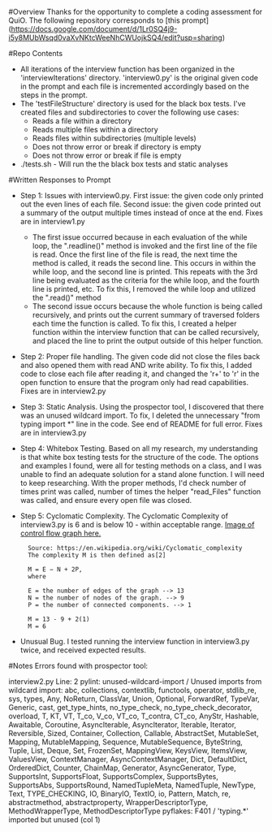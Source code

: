 #Overview
Thanks for the opportunity to complete a coding assessment for QuiO. The following repository corresponds to [this prompt] (https://docs.google.com/document/d/1Lr0SQ4j9-i5y8MUbWsqd0vaXvNKtcWeeNhCWUojkSQ4/edit?usp=sharing)

#Repo Contents
* All iterations of the interview function has been organized in the 'interviewIterations' directory. 'interview0.py' is the original given code in the prompt and each file is incremented accordingly based on the steps in the prompt.
* The 'testFileStructure' directory is used for the black box tests. I've created files and subdirectories to cover the following use cases: 
  * Reads a file within a directory
  * Reads multiple files within a directory
  * Reads files within subdirectories (multiple levels)
  * Does not throw error or break if directory is empty
  * Does not throw error or break if file is empty
* ./tests.sh - Will run the the black box tests and static analyses


#Written Responses to Prompt
* Step 1: Issues with interview0.py. First issue: the given code only printed out the even lines of each file. Second issue: the given code printed out a summary of the output multiple times instead of once at the end. Fixes are in interview1.py 
  * The first issue occurred because in each evaluation of the while loop, the ".readline()" method is invoked and the first line of the file is read. Once the first line of the file is read, the next time the method is called, it reads the second line. This occurs in within the while loop, and the second line is printed. This repeats with the 3rd line being evaluated as the criteria for the while loop, and the fourth line is printed, etc. To fix this, I removed the while loop and utilized the ".read()" method
  * The second issue occurs because the whole function is being called recursively, and prints out the current summary of traversed folders each time the function is called. To fix this, I created a helper function within the interview function that can be called recursively, and placed the line to print the output outside of this helper function.
* Step 2: Proper file handling. The given code did not close the files back and also opened them with read AND write ability. To fix this, I added code to close each file after reading it, and changed the 'r+' to 'r' in the open function to ensure that the program only had read capabilities. Fixes are in interview2.py
* Step 3: Static Analysis. Using the prospector tool, I discovered that there was an unused wildcard import. To fix, I deleted the unnecessary "from typing import *" line in the code. See end of README for full error. Fixes are in interview3.py
* Step 4: Whitebox Testing. Based on all my research, my understanding is that white box testing tests for the structure of the code. The options and examples I found, were all for testing methods on a class, and I was unable to find an adequate solution for a stand alone function. I will need to keep researching. With the proper methods, I'd check number of times print was called, number of times the helper "read_Files" function was called, and ensure every open file was closed. 
* Step 5:  Cyclomatic Complexity. The Cyclomatic Complexity of interview3.py is 6 and is below 10 - within acceptable range. [Image of control flow graph here.](https://screencast.com/t/agK74bVtUd)

        Source: https://en.wikipedia.org/wiki/Cyclomatic_complexity
        The complexity M is then defined as[2]

        M = E − N + 2P,
        where

        E = the number of edges of the graph --> 13
        N = the number of nodes of the graph. --> 9
        P = the number of connected components. --> 1

        M = 13 - 9 + 2(1)
        M = 6
* Unusual Bug. I tested running the interview function in interview3.py twice, and received expected results. 




#Notes
Errors found with prospector tool:

  interview2.py
  Line: 2
    pylint: unused-wildcard-import / 
    Unused imports from wildcard import: abc, collections, contextlib, functools, operator, stdlib_re, sys, types, Any, NoReturn, ClassVar, Union, Optional, ForwardRef, TypeVar, Generic, cast, get_type_hints, no_type_check, no_type_check_decorator, overload, T, KT, VT, T_co, V_co, VT_co, T_contra, CT_co, AnyStr, Hashable, Awaitable, Coroutine, AsyncIterable, AsyncIterator, Iterable, Iterator, Reversible, Sized, Container, Collection, Callable, AbstractSet, MutableSet, Mapping, MutableMapping, Sequence, MutableSequence, ByteString, Tuple, List, Deque, Set, FrozenSet, MappingView, KeysView, ItemsView, ValuesView, ContextManager, AsyncContextManager, Dict, DefaultDict, OrderedDict, Counter, ChainMap, Generator, AsyncGenerator, Type, SupportsInt, SupportsFloat, SupportsComplex, SupportsBytes, SupportsAbs, SupportsRound, NamedTupleMeta, NamedTuple, NewType, Text, TYPE_CHECKING, IO, BinaryIO, TextIO, io, Pattern, Match, re, abstractmethod, abstractproperty, WrapperDescriptorType, MethodWrapperType, MethodDescriptorType
    pyflakes: F401 / 'typing.*' imported but unused (col 1)